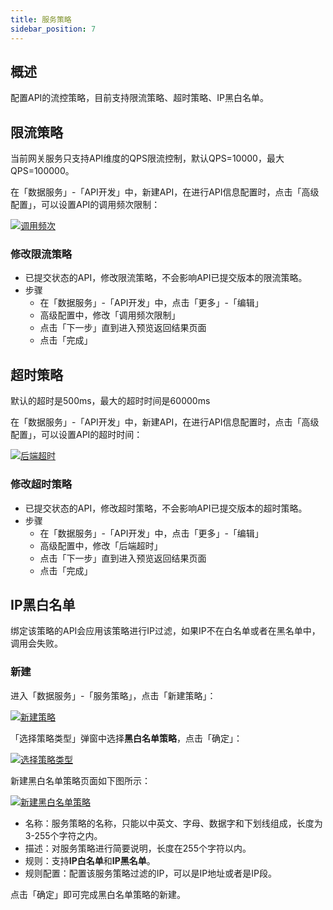 ```yaml
---
title: 服务策略
sidebar_position: 7
---
```

## 概述

配置API的流控策略，目前支持限流策略、超时策略、IP黑白名单。

## 限流策略

当前网关服务只支持API维度的QPS限流控制，默认QPS=10000，最大QPS=100000。

在「数据服务」-「API开发」中，新建API，在进行API信息配置时，点击「高级配置」，可以设置API的调用频次限制：

[ ![调用频次](https://uniplore-docs.oss-cn-chengdu.aliyuncs.com/datastudio/data-service/service-strategy/limit-strategy.png) ](https://uniplore-docs.oss-cn-chengdu.aliyuncs.com/datastudio/data-service/service-strategy/limit-strategy.png)

### 修改限流策略

- 已提交状态的API，修改限流策略，不会影响API已提交版本的限流策略。
- 步骤
    - 在「数据服务」-「API开发」中，点击「更多」-「编辑」
    - 高级配置中，修改「调用频次限制」
    - 点击「下一步」直到进入预览返回结果页面
    - 点击「完成」

## 超时策略

默认的超时是500ms，最大的超时时间是60000ms

在「数据服务」-「API开发」中，新建API，在进行API信息配置时，点击「高级配置」，可以设置API的超时时间：

[ ![后端超时](https://uniplore-docs.oss-cn-chengdu.aliyuncs.com/datastudio/data-service/service-strategy/timeout-strategy.png) ](https://uniplore-docs.oss-cn-chengdu.aliyuncs.com/datastudio/data-service/service-strategy/timeout-strategy.png)

### 修改超时策略

- 已提交状态的API，修改超时策略，不会影响API已提交版本的超时策略。
- 步骤
    - 在「数据服务」-「API开发」中，点击「更多」-「编辑」
    - 高级配置中，修改「后端超时」
    - 点击「下一步」直到进入预览返回结果页面
    - 点击「完成」

## IP黑白名单

绑定该策略的API会应⽤该策略进⾏IP过滤，如果IP不在⽩名单或者在⿊名单中，调⽤会失败。

### 新建

进入「数据服务」-「服务策略」，点击「新建策略」：

[ ![新建策略](https://uniplore-docs.oss-cn-chengdu.aliyuncs.com/datastudio/data-service/service-strategy/service-strategy.png) ](https://uniplore-docs.oss-cn-chengdu.aliyuncs.com/datastudio/data-service/service-strategy/service-strategy.png)

「选择策略类型」弹窗中选择**黑白名单策略**，点击「确定」：

[ ![选择策略类型](https://uniplore-docs.oss-cn-chengdu.aliyuncs.com/datastudio/data-service/service-strategy/switch-strategy.png) ](https://uniplore-docs.oss-cn-chengdu.aliyuncs.com/datastudio/data-service/service-strategy/switch-strategy.png)

新建黑白名单策略页面如下图所示：

[ ![新建黑白名单策略](https://uniplore-docs.oss-cn-chengdu.aliyuncs.com/datastudio/data-service/service-strategy/black-white-list.png) ](https://uniplore-docs.oss-cn-chengdu.aliyuncs.com/datastudio/data-service/service-strategy/black-white-list.png)

- 名称：服务策略的名称，只能以中英文、字母、数据字和下划线组成，长度为3-255个字符之内。
- 描述：对服务策略进行简要说明，长度在255个字符以内。
- 规则：支持**IP白名单**和**IP黑名单**。
- 规则配置：配置该服务策略过滤的IP，可以是IP地址或者是IP段。

点击「确定」即可完成黑白名单策略的新建。
